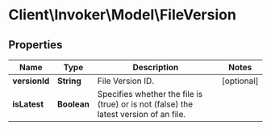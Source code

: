 # Client\Invoker\Model\FileVersion

## Properties
Name | Type | Description | Notes
------------ | ------------- | ------------- | -------------
**versionId** | **String** | File Version ID. | [optional] 
**isLatest** | **Boolean** | Specifies whether the file is (true) or is not (false) the latest version of an file. | 


